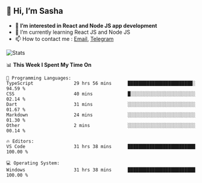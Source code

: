 ## 👋 Hi, I’m Sasha

- 👀 **I’m interested in React and Node JS app development** 
- 🌱 I’m currently learning React JS and Node JS
- 📫 How to contact me : [Email](mailto:sanyuchilas@gmail.com), [Telegram](https://t.me/sanyuchilas)

![Stats](https://github-readme-stats.vercel.app/api?username=sanyuchilas&show_icons=true&theme=react&hide=issues&count_private=true&layout=compact)

<!--START_SECTION:waka-->
📊 **This Week I Spent My Time On** 

```text
💬 Programming Languages: 
TypeScript               29 hrs 56 mins      ████████████████████████░   94.59 % 
CSS                      40 mins             █░░░░░░░░░░░░░░░░░░░░░░░░   02.14 % 
Dart                     31 mins             ░░░░░░░░░░░░░░░░░░░░░░░░░   01.67 % 
Markdown                 24 mins             ░░░░░░░░░░░░░░░░░░░░░░░░░   01.30 % 
Other                    2 mins              ░░░░░░░░░░░░░░░░░░░░░░░░░   00.14 % 

🔥 Editors: 
VS Code                  31 hrs 38 mins      █████████████████████████   100.00 % 

💻 Operating System: 
Windows                  31 hrs 38 mins      █████████████████████████   100.00 % 
```


<!--END_SECTION:waka-->
